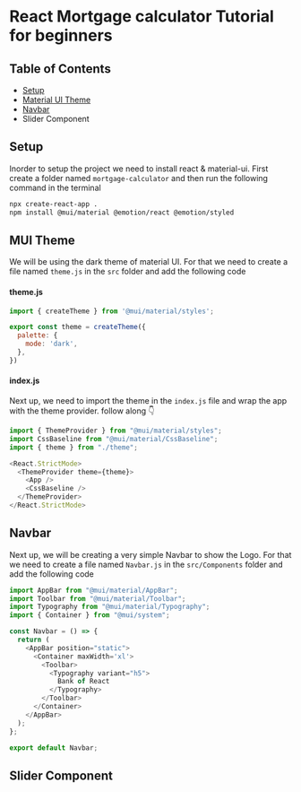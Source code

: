 # React Mortgage calculator Tutorial for beginners

## Table of Contents

* [Setup](#Setup)
* [Material UI Theme](#MUI-Theme)
* [Navbar](#Navbar)
* Slider Component

## Setup 

Inorder to setup the project we need to install react & material-ui. First create a folder named `mortgage-calculator` and then run the following command in the terminal

```bash
npx create-react-app .
npm install @mui/material @emotion/react @emotion/styled
```

## MUI Theme

We will be using the dark theme of material UI. For that we need to create a file named `theme.js` in the `src` folder and add the following code

#### theme.js

```js
import { createTheme } from '@mui/material/styles';

export const theme = createTheme({
  palette: {
    mode: 'dark',
  },
})
```

#### index.js

Next up, we need to import the theme in the `index.js` file and wrap the app with the theme provider. follow along 👇

```js
import { ThemeProvider } from "@mui/material/styles";
import CssBaseline from "@mui/material/CssBaseline";
import { theme } from "./theme";

<React.StrictMode>
  <ThemeProvider theme={theme}>
    <App />
    <CssBaseline />
  </ThemeProvider>
</React.StrictMode>
```

## Navbar

Next up, we will be creating a very simple Navbar to show the Logo. For that we need to create a file named `Navbar.js` in the `src/Components` folder and add the following code

```js
import AppBar from "@mui/material/AppBar";
import Toolbar from "@mui/material/Toolbar";
import Typography from "@mui/material/Typography";
import { Container } from "@mui/system";

const Navbar = () => {
  return (
    <AppBar position="static">
      <Container maxWidth='xl'>
        <Toolbar>
          <Typography variant="h5">
            Bank of React
          </Typography>
        </Toolbar>
      </Container>
    </AppBar>
  );
};

export default Navbar;
```

## Slider Component